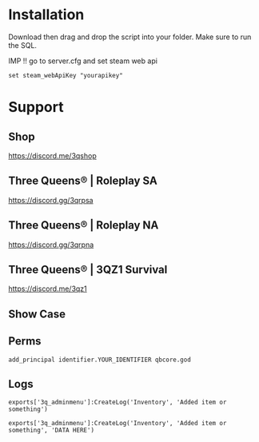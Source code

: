 # Installation
Download then drag and drop the script into your folder. Make sure to run the SQL.

IMP !! go to server.cfg and set steam web api

```set steam_webApiKey "yourapikey"```

# Support

## Shop
https://discord.me/3qshop
## Three Queens® | Roleplay SA
https://discord.gg/3qrpsa
## Three Queens® | Roleplay NA
https://discord.gg/3qrpna
## Three Queens® | 3QZ1 Survival
https://discord.me/3qz1

## Show Case


## Perms

```add_principal identifier.YOUR_IDENTIFIER qbcore.god```

## Logs

```exports['3q_adminmenu']:CreateLog('Inventory', 'Added item or something')```

```exports['3q_adminmenu']:CreateLog('Inventory', 'Added item or something', 'DATA HERE')```
